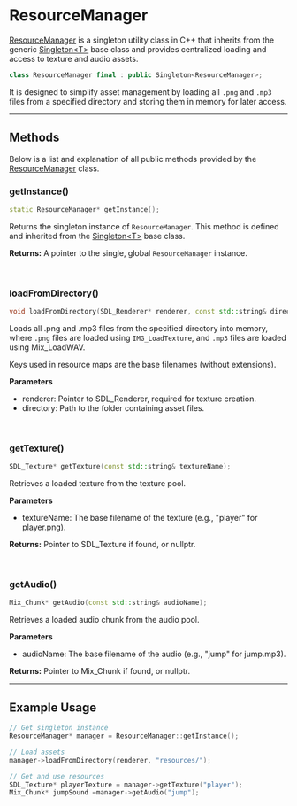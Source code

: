 # ResourceManager

[ResourceManager](ResourceManager.md) is a singleton 
utility class in C++ that inherits from the generic
[Singleton\<T\>](Singleton.md) base class and provides 
centralized loading and access to texture and audio 
assets.

```c++
class ResourceManager final : public Singleton<ResourceManager>;
```

It is designed to simplify asset management by loading 
all `.png` and `.mp3` files from a specified directory
and storing them in memory for later access.

---

## Methods
Below is a list and explanation of all public methods
provided by the [ResourceManager](ResourceManager.md) class.

### getInstance()

```c++
static ResourceManager* getInstance();
```

Returns the singleton instance of `ResourceManager`. 
This method is defined and inherited from the
[Singleton\<T\>](Singleton.md) base class.

**Returns:**
A pointer to the single, global `ResourceManager` 
instance.

<br>

### loadFromDirectory()

```c++
void loadFromDirectory(SDL_Renderer* renderer, const std::string& directory);
```

Loads all .png and .mp3 files from the specified 
directory into memory, where `.png` files are loaded 
using `IMG_LoadTexture`, and `.mp3` files are loaded 
using Mix_LoadWAV.

Keys used in resource maps are the base filenames (without extensions).

**Parameters**
- renderer: Pointer to SDL_Renderer, required for texture creation.
- directory: Path to the folder containing asset files.

<br>

### getTexture()

```c++
SDL_Texture* getTexture(const std::string& textureName);
```
Retrieves a loaded texture from the texture pool.

**Parameters**
- textureName: The base filename of the texture (e.g., "player" for player.png).

**Returns:**
Pointer to SDL_Texture if found, or nullptr.

<br>

### getAudio()

```c++
Mix_Chunk* getAudio(const std::string& audioName);
```

Retrieves a loaded audio chunk from the audio pool.

**Parameters**
- audioName: The base filename of the audio (e.g., "jump" for jump.mp3).

**Returns:**
Pointer to Mix_Chunk if found, or nullptr.

---

## Example Usage

```c++
// Get singleton instance
ResourceManager* manager = ResourceManager::getInstance();

// Load assets
manager->loadFromDirectory(renderer, "resources/");

// Get and use resources
SDL_Texture* playerTexture = manager->getTexture("player");
Mix_Chunk* jumpSound =manager->getAudio("jump");
```